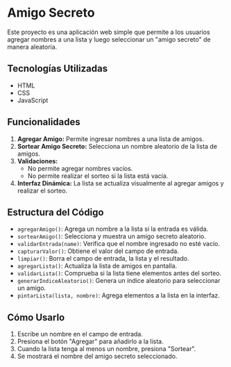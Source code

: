 # Amigo Secreto

Este proyecto es una aplicación web simple que permite a los usuarios agregar nombres a una lista y luego seleccionar un "amigo secreto" de manera aleatoria.

## Tecnologías Utilizadas

- HTML
- CSS
- JavaScript

## Funcionalidades

1. **Agregar Amigo:** Permite ingresar nombres a una lista de amigos.
2. **Sortear Amigo Secreto:** Selecciona un nombre aleatorio de la lista de amigos.
3. **Validaciones:**
   - No permite agregar nombres vacíos.
   - No permite realizar el sorteo si la lista está vacía.
4. **Interfaz Dinámica:** La lista se actualiza visualmente al agregar amigos y realizar el sorteo.

## Estructura del Código

- `agregarAmigo()`: Agrega un nombre a la lista si la entrada es válida.
- `sortearAmigo()`: Selecciona y muestra un amigo secreto aleatorio.
- `validarEntrada(name)`: Verifica que el nombre ingresado no esté vacío.
- `capturarValor()`: Obtiene el valor del campo de entrada.
- `limpiar()`: Borra el campo de entrada, la lista y el resultado.
- `agregarLista()`: Actualiza la lista de amigos en pantalla.
- `validarLista()`: Comprueba si la lista tiene elementos antes del sorteo.
- `generarIndiceAleatorio()`: Genera un índice aleatorio para seleccionar un amigo.
- `pintarLista(lista, nombre)`: Agrega elementos a la lista en la interfaz.

## Cómo Usarlo

1. Escribe un nombre en el campo de entrada.
2. Presiona el botón "Agregar" para añadirlo a la lista.
3. Cuando la lista tenga al menos un nombre, presiona "Sortear".
4. Se mostrará el nombre del amigo secreto seleccionado.


